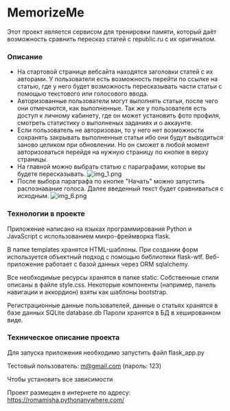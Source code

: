 # MemorizeMe #
  Этот проект является сервисом для тренировки памяти, который даёт возможность сравнить пересказ статей с republic.ru с их оригиналом.
 

### Описание ### 
* На стартовой странице вебсайта находятся заголовки статей с их авторами. У пользователя есть возможность перейти по ссылке на статью, где у него будет возможность пересказывать части статьи с помощью текстового или голосового ввода.
* Авторизованные пользователи могут выполнять статьи, после чего они отмечаются, как выполненные. Так же у пользователя есть доступ к личному кабинету, где он может установить фото профиля, смотреть статистику о выполненых заданиях и о аккаунте.
* Если пользователь не авторизован, то у него нет возможности сохранять закрывать выполненные статьи ибо они будут выводиться заново целиком при обновлении. Но он сможет в любой момент авторизоваться перейдя на нужную страницу по кнопке в верху страницы.
* На главной можно выбрать статью с параграфами, которые вы будете пересказывать. 
![img_1.png](img_1.png)
* После выбора параграфа по кнопке "Начать" можно запустить распознавание голоса. Далее введенный текст будет сравниваться с исходным.
![img_6.png](img_6.png)
 

### Технологии в проекте ###

Приложение написано на языках программирования Python и JavaScript c использованием микро-фреймворка flask. 

В папке templates хранятся HTML-шаблоны. 
При создании форм используется объектный подход с помощью библиотеки flask-wtf.
Веб-приложение работает с базой данных через ORM sqlalchemy.

Все необходимые ресурсы хранятся в папке static. Собственные стили описаны в файле style.css.
Некоторые компоненты (например, панель навигации и аккордион) взяты как шаблоны bootstrap.

Регистрационные данные пользователей, данные о статьях хранятся 
в базе данных SQLite database.db
Пароли хранятся в БД в хешированном виде. 

### Техническое описание проекта ###
Для запуска приложения необходимо запустить файл flask_app.py  

Тестовый пользователь: m@gmail.com (пароль: 123) 

Чтобы установить все зависимости 

[//]: # (достаточно в консоли &#40;терминале&#41; вызвать команду  )

[//]: # (pip install -r requirements.txt)

Проект размещен в интернете по адресу: https://romamisha.pythonanywhere.com/
